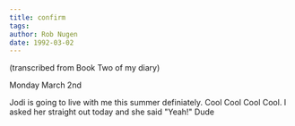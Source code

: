 ```yaml
---
title: confirm
tags: 
author: Rob Nugen
date: 1992-03-02
---
```


<p class=note>(transcribed from Book Two of my diary)</p>

<p class=date>Monday March 2nd</p>

<p>Jodi is going to live with me this summer definiately.  Cool Cool
Cool Cool.  I asked her straight out today and she said "Yeah!"  Dude
